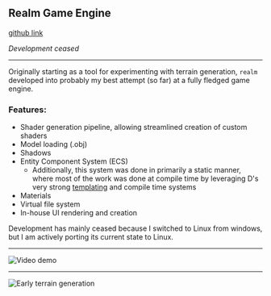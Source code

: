 
## Realm Game Engine

[github link](https://github.com/Realm-Engine/realm) 

_Development ceased_

---

Originally starting as a tool for experimenting with terrain generation, `realm` developed into probably my best attempt (so far) at a fully fledged game engine.

### Features:

* Shader generation pipeline, allowing streamlined creation of custom shaders
* Model loading (.obj)
* Shadows
* Entity Component System (ECS)
    * Additionally, this system was done in primarily a static manner, where most of the work was done at compile time by leveraging D's very strong [templating](https://tour.dlang.org/tour/en/basics/templates) and compile time systems
* Materials
* Virtual file system
* In-house UI rendering and creation

Development has mainly ceased because I switched to Linux from windows, but I am actively porting its current state to Linux.

---

![Video demo](https://nathanlapp.xyz/media/realm_showcase.gif)

---

![Early terrain generation](https://nathanlapp.xyz/media/realm_landscape.png)